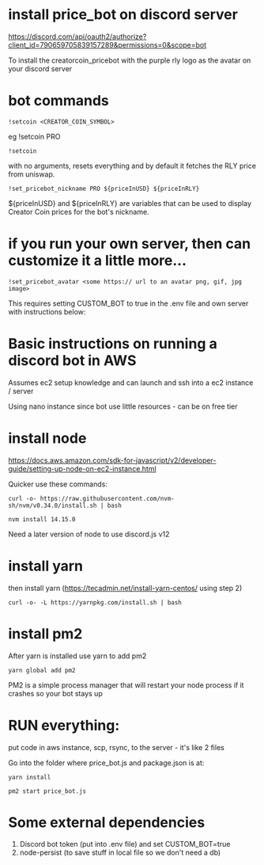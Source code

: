 # install price_bot on discord server

https://discord.com/api/oauth2/authorize?client_id=790659705839157289&permissions=0&scope=bot

To install the creatorcoin_pricebot with the purple rly logo as the avatar on your discord server

# bot commands

```!setcoin <CREATOR_COIN_SYMBOL>```

eg !setcoin PRO

```!setcoin```

with no arguments, resets everything and by default it fetches the RLY price from uniswap.

```!set_pricebot_nickname PRO ${priceInUSD} ${priceInRLY}```

${priceInUSD} and ${priceInRLY} are variables that can be used to display Creator Coin prices for the bot's nickname.

# if you run your own server, then can customize it a little more... 

```!set_pricebot_avatar <some https:// url to an avatar png, gif, jpg image>```

This requires setting CUSTOM_BOT to true in the .env file and own server with instructions below:

# Basic instructions on running a discord bot in AWS 

Assumes ec2 setup knowledge and can launch and ssh into a ec2 instance / server

Using nano instance since bot use little resources - can be on free tier

# install node

https://docs.aws.amazon.com/sdk-for-javascript/v2/developer-guide/setting-up-node-on-ec2-instance.html

Quicker use these commands:

```curl -o- https://raw.githubusercontent.com/nvm-sh/nvm/v0.34.0/install.sh | bash```

```nvm install 14.15.0```

Need a later version of node to use discord.js v12

# install yarn

then install yarn (https://tecadmin.net/install-yarn-centos/ using step 2)

```curl -o- -L https://yarnpkg.com/install.sh | bash```

# install pm2 

After yarn is installed use yarn to add pm2

```yarn global add pm2```

PM2 is a simple process manager that will restart your node process if it crashes so your bot stays up

# RUN everything:

put code in aws instance, scp, rsync, to the server - it's like 2 files

Go into the folder where price_bot.js and package.json is at:

```yarn install```

```pm2 start price_bot.js```


# Some external dependencies
1) Discord bot token (put into .env file) and set CUSTOM_BOT=true
2) node-persist (to save stuff in local file so we don't need a db)




